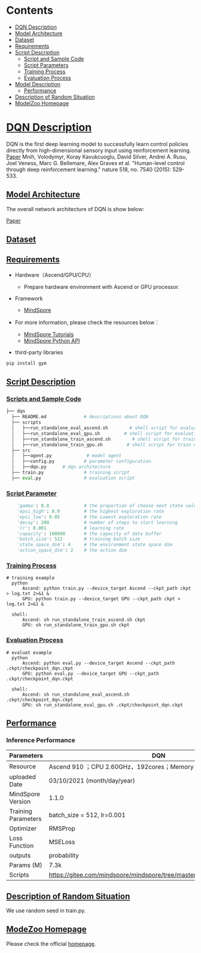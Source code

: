 # Contents

- [DQN Description](#DQN-description)
- [Model Architecture](#model-architecture)
- [Dataset](#dataset)
- [Requirements](#Requirements)
- [Script Description](#script-description)
    - [Script and Sample Code](#script-and-sample-code)
    - [Script Parameters](#script-parameters)
    - [Training Process](#training-process)
    - [Evaluation Process](#evaluation-process)
- [Model Description](#model-description)
    - [Performance](#performance)
- [Description of Random Situation](#description-of-random-situation)
- [ModelZoo Homepage](#modelzoo-homepage)

# [DQN Description](#contents)

DQN is the first deep learning model to successfully learn control policies directly from high-dimensional sensory input using reinforcement learning.
[Paper](https://www.nature.com/articles/nature14236) Mnih, Volodymyr, Koray Kavukcuoglu, David Silver, Andrei A. Rusu, Joel Veness, Marc G. Bellemare, Alex Graves et al. "Human-level control through deep reinforcement learning." nature 518, no. 7540 (2015): 529-533.

## [Model Architecture](#content)

The overall network architecture of DQN is show below:

[Paper](https://www.nature.com/articles/nature14236)

## [Dataset](#content)

## [Requirements](#content)

- Hardware（Ascend/GPU/CPU）
    - Prepare hardware environment with Ascend or GPU processor.
- Framework
    - [MindSpore](https://www.mindspore.cn/install/en)
- For more information, please check the resources below：
    - [MindSpore Tutorials](https://www.mindspore.cn/tutorial/training/en/master/index.html)
    - [MindSpore Python API](https://www.mindspore.cn/doc/api_python/en/master/index.html)

- third-party libraries

```bash
pip install gym
```

## [Script Description](#content)

### [Scripts and Sample Code](#contents)

```python
├── dqn
  ├── README.md              # descriptions about DQN
  ├── scripts
  │   ├──run_standalone_eval_ascend.sh        # shell script for evaluation with Ascend
  │   ├──run_standalone_eval_gpu.sh         # shell script for evaluation with GPU
  │   ├──run_standalone_train_ascend.sh        # shell script for train with Ascend
  │   ├──run_standalone_train_gpu.sh         # shell script for train with GPU
  ├── src
  │   ├──agent.py             # model agent
  │   ├──config.py           # parameter configuration
  │   ├──dqn.py      # dqn architecture
  ├── train.py               # training script
  ├── eval.py                # evaluation script
```

### [Script Parameter](#content)

```python
    'gamma': 0.8             # the proportion of choose next state value
    'epsi_high': 0.9         # the highest exploration rate
    'epsi_low': 0.05         # the Lowest exploration rate
    'decay': 200             # number of steps to start learning
    'lr': 0.001              # learning rate
    'capacity': 100000       # the capacity of data buffer
    'batch_size': 512        # training batch size
    'state_space_dim': 4     # the environment state space dim
    'action_space_dim': 2    # the action dim
```

### [Training Process](#content)

```shell
# training example
  python
      Ascend: python train.py --device_target Ascend --ckpt_path ckpt > log.txt 2>&1 &  
      GPU: python train.py --device_target GPU --ckpt_path ckpt > log.txt 2>&1 &  

  shell:
      Ascend: sh run_standalone_train_ascend.sh ckpt
      GPU: sh run_standalone_train_gpu.sh ckpt
```

### [Evaluation Process](#content)

```shell
# evaluat example
  python
      Ascend: python eval.py --device_target Ascend --ckpt_path .ckpt/checkpoint_dqn.ckpt
      GPU: python eval.py --device_target GPU --ckpt_path .ckpt/checkpoint_dqn.ckpt

  shell:
      Ascend: sh run_standalone_eval_ascend.sh .ckpt/checkpoint_dqn.ckpt
      GPU: sh run_standalone_eval_gpu.sh .ckpt/checkpoint_dqn.ckpt
```

## [Performance](#content)

### Inference Performance

| Parameters                 | DQN                                                         |
| -------------------------- | ----------------------------------------------------------- |
| Resource                   | Ascend 910 ；CPU 2.60GHz，192cores；Memory，755G              |
| uploaded Date              | 03/10/2021 (month/day/year)                                 |
| MindSpore Version          | 1.1.0                                                       |
| Training Parameters        | batch_size = 512, lr=0.001                                  |
| Optimizer                  | RMSProp                                                     |
| Loss Function              | MSELoss                                                     |
| outputs                    | probability                                                 |
| Params (M)                 | 7.3k                                                       |
| Scripts                    | https://gitee.com/mindspore/mindspore/tree/master/model_zoo/official/rl/dqn |

## [Description of Random Situation](#content)

We use random seed in train.py.

## [ModeZoo Homepage](#contents)  

Please check the official [homepage](https://gitee.com/mindspore/mindspore/tree/master/model_zoo).